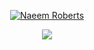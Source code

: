 <p align="center">
  <a href="https://github.com/NaeemRoberts">
    <img src="https://user-images.githubusercontent.com/NaeemRoberts/" alt="Naeem Roberts" /></a>
</p>

<p align="center">
  <!-- Typing SVG by Naeem Roberts - https://github.com/Naeem Roberts/readme-typing-svg -->
  <a href="https://github.com/NaeemRoberts/readme-typing-svg">
    <img src="https://readme-typing-svg.demolab.com/?lines=Full-stack%20web%20and%20app%20developer;5%2B%20years%20of%20programming%20experience;Always%20learning%20new%20things&font=Fira%20Code&center=true&width=440&height=45&color=f75c7e&vCenter=true&pause=1000&size=22" /></a>
</p>

<br/>


